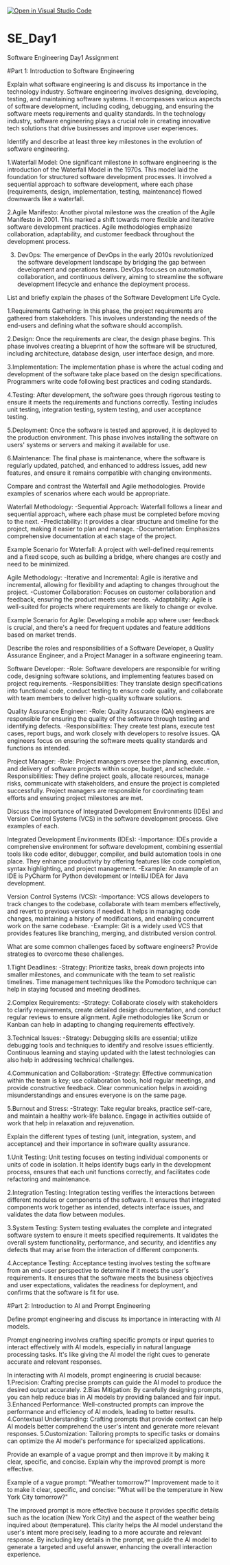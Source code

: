 [![Open in Visual Studio Code](https://classroom.github.com/assets/open-in-vscode-2e0aaae1b6195c2367325f4f02e2d04e9abb55f0b24a779b69b11b9e10269abc.svg)](https://classroom.github.com/online_ide?assignment_repo_id=15565595&assignment_repo_type=AssignmentRepo)
# SE_Day1
Software Engineering Day1 Assignment

#Part 1: Introduction to Software Engineering

Explain what software engineering is and discuss its importance in the technology industry.
Software engineering involves designing, developing, testing, and maintaining software systems. It encompasses various aspects of software development, including coding, debugging, and ensuring the software meets requirements and quality standards. In the technology industry, software engineering plays a crucial role in creating innovative tech solutions that drive businesses and improve user experiences.

Identify and describe at least three key milestones in the evolution of software engineering.

1.Waterfall Model: One significant milestone in software engineering is the introduction of the Waterfall Model in the 1970s. This model laid the foundation for structured software development processes. It involved a sequential approach to software development, where each phase (requirements, design, implementation, testing, maintenance) flowed downwards like a waterfall.

2.Agile Manifesto: Another pivotal milestone was the creation of the Agile Manifesto in 2001. This marked a shift towards more flexible and iterative software development practices. Agile methodologies emphasize collaboration, adaptability, and customer feedback throughout the development process.

3. DevOps: The emergence of DevOps in the early 2010s revolutionized the software development landscape by bridging the gap between development and operations teams. DevOps focuses on automation, collaboration, and continuous delivery, aiming to streamline the software development lifecycle and enhance the deployment process.


List and briefly explain the phases of the Software Development Life Cycle.

1.Requirements Gathering: In this phase, the project requirements are gathered from stakeholders. This involves understanding the needs of the end-users and defining what the software should accomplish.

2.Design: Once the requirements are clear, the design phase begins. This phase involves creating a blueprint of how the software will be structured, including architecture, database design, user interface design, and more.

3.Implementation: The implementation phase is where the actual coding and development of the software take place based on the design specifications. Programmers write code following best practices and coding standards.

4.Testing: After development, the software goes through rigorous testing to ensure it meets the requirements and functions correctly. Testing includes unit testing, integration testing, system testing, and user acceptance testing.

5.Deployment: Once the software is tested and approved, it is deployed to the production environment. This phase involves installing the software on users' systems or servers and making it available for use.

6.Maintenance: The final phase is maintenance, where the software is regularly updated, patched, and enhanced to address issues, add new features, and ensure it remains compatible with changing environments.


Compare and contrast the Waterfall and Agile methodologies. Provide examples of scenarios where each would be appropriate.

Waterfall Methodology:
-Sequential Approach: Waterfall follows a linear and sequential approach, where each phase must be completed before moving to the next.
-Predictability: It provides a clear structure and timeline for the project, making it easier to plan and manage.
-Documentation: Emphasizes comprehensive documentation at each stage of the project.

Example Scenario for Waterfall: A project with well-defined requirements and a fixed scope, such as building a bridge, where changes are costly and need to be minimized.

Agile Methodology:
-Iterative and Incremental: Agile is iterative and incremental, allowing for flexibility and adapting to changes throughout the project.
-Customer Collaboration: Focuses on customer collaboration and feedback, ensuring the product meets user needs.
-Adaptability: Agile is well-suited for projects where requirements are likely to change or evolve.

Example Scenario for Agile: Developing a mobile app where user feedback is crucial, and there's a need for frequent updates and feature additions based on market trends.

Describe the roles and responsibilities of a Software Developer, a Quality Assurance Engineer, and a Project Manager in a software engineering team.

Software Developer:
-Role: Software developers are responsible for writing code, designing software solutions, and implementing features based on project requirements.
-Responsibilities: They translate design specifications into functional code, conduct testing to ensure code quality, and collaborate with team members to deliver high-quality software solutions.

Quality Assurance Engineer:
-Role: Quality Assurance (QA) engineers are responsible for ensuring the quality of the software through testing and identifying defects.
-Responsibilities: They create test plans, execute test cases, report bugs, and work closely with developers to resolve issues. QA engineers focus on ensuring the software meets quality standards and functions as intended.

Project Manager:
-Role: Project managers oversee the planning, execution, and delivery of software projects within scope, budget, and schedule.
-Responsibilities: They define project goals, allocate resources, manage risks, communicate with stakeholders, and ensure the project is completed successfully. Project managers are responsible for coordinating team efforts and ensuring project milestones are met.

Discuss the importance of Integrated Development Environments (IDEs) and Version Control Systems (VCS) in the software development process. Give examples of each.


Integrated Development Environments (IDEs):
-Importance: IDEs provide a comprehensive environment for software development, combining essential tools like code editor, debugger, compiler, and build automation tools in one place. They enhance productivity by offering features like code completion, syntax highlighting, and project management.
-Example: An example of an IDE is PyCharm for Python development or IntelliJ IDEA for Java development.

Version Control Systems (VCS):
-Importance: VCS allows developers to track changes to the codebase, collaborate with team members effectively, and revert to previous versions if needed. It helps in managing code changes, maintaining a history of modifications, and enabling concurrent work on the same codebase.
-Example: Git is a widely used VCS that provides features like branching, merging, and distributed version control.

What are some common challenges faced by software engineers? Provide strategies to overcome these challenges.

1.Tight Deadlines:
-Strategy: Prioritize tasks, break down projects into smaller milestones, and communicate with the team to set realistic timelines. Time management techniques like the Pomodoro technique can help in staying focused and meeting deadlines.

2.Complex Requirements:
-Strategy: Collaborate closely with stakeholders to clarify requirements, create detailed design documentation, and conduct regular reviews to ensure alignment. Agile methodologies like Scrum or Kanban can help in adapting to changing requirements effectively.

3.Technical Issues:
-Strategy: Debugging skills are essential; utilize debugging tools and techniques to identify and resolve issues efficiently. Continuous learning and staying updated with the latest technologies can also help in addressing technical challenges.

4.Communication and Collaboration:
-Strategy: Effective communication within the team is key; use collaboration tools, hold regular meetings, and provide constructive feedback. Clear communication helps in avoiding misunderstandings and ensures everyone is on the same page.

5.Burnout and Stress:
-Strategy: Take regular breaks, practice self-care, and maintain a healthy work-life balance. Engage in activities outside of work that help in relaxation and rejuvenation.


Explain the different types of testing (unit, integration, system, and acceptance) and their importance in software quality assurance.

1.Unit Testing:
Unit testing focuses on testing individual components or units of code in isolation. It helps identify bugs early in the development process, ensures that each unit functions correctly, and facilitates code refactoring and maintenance.

2.Integration Testing:
Integration testing verifies the interactions between different modules or components of the software. It ensures that integrated components work together as intended, detects interface issues, and validates the data flow between modules.

3.System Testing:
System testing evaluates the complete and integrated software system to ensure it meets specified requirements. It validates the overall system functionality, performance, and security, and identifies any defects that may arise from the interaction of different components.

4.Acceptance Testing:
Acceptance testing involves testing the software from an end-user perspective to determine if it meets the user's requirements. It ensures that the software meets the business objectives and user expectations, validates the readiness for deployment, and confirms that the software is fit for use.

#Part 2: Introduction to AI and Prompt Engineering


Define prompt engineering and discuss its importance in interacting with AI models.

Prompt engineering involves crafting specific prompts or input queries to interact effectively with AI models, especially in natural language processing tasks. It's like giving the AI model the right cues to generate accurate and relevant responses.

In interacting with AI models, prompt engineering is crucial because:
1.Precision: Crafting precise prompts can guide the AI model to produce the desired output accurately.
2.Bias Mitigation: By carefully designing prompts, you can help reduce bias in AI models by providing balanced and fair input.
3.Enhanced Performance: Well-constructed prompts can improve the performance and efficiency of AI models, leading to better results.
4.Contextual Understanding: Crafting prompts that provide context can help AI models better comprehend the user's intent and generate more relevant responses.
5.Customization: Tailoring prompts to specific tasks or domains can optimize the AI model's performance for specialized applications.

Provide an example of a vague prompt and then improve it by making it clear, specific, and concise. Explain why the improved prompt is more effective.

Example of a vague prompt: "Weather tomorrow?"
Improvement made to it to make it clear, specific, and concise: "What will be the temperature in New York City tomorrow?"

The improved prompt is more effective because it provides specific details such as the location (New York City) and the aspect of the weather being inquired about (temperature). This clarity helps the AI model understand the user's intent more precisely, leading to a more accurate and relevant response. By including key details in the prompt, we guide the AI model to generate a targeted and useful answer, enhancing the overall interaction experience.
